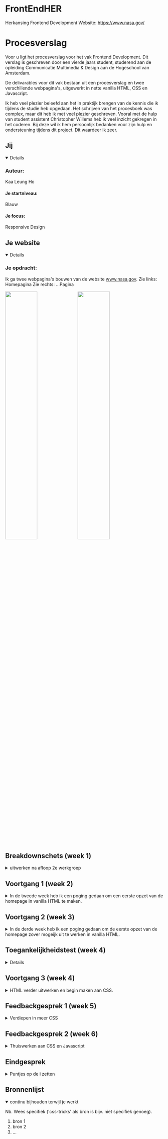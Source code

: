 # FrontEndHER
Herkansing Frontend Development
Website: https://www.nasa.gov/

# Procesverslag
Voor u ligt het procesverslag voor het vak Frontend Development. Dit verslag is geschreven door een vierde jaars student, studerend aan de opleiding Communicatie Multimedia & Design aan de Hogeschool van Amsterdam.

De delivarables voor dit vak bestaan uit een procesverslag en twee verschillende webpagina's, uitgewerkt in nette vanilla HTML, CSS en Javascript.

Ik heb veel plezier beleefd aan het in praktijk brengen van de kennis die ik tijdens de studie heb opgedaan. Het schrijven van het procesboek was complex, maar dit heb ik met veel plezier geschreven. Vooral met de hulp van student assistent Christopher Willems heb ik veel inzicht gekregen in het coderen. Bij deze wil ik hem persoonlijk bedanken voor zijn hulp en ondersteuning tijdens dit project. Dit waardeer ik zeer.


## Jij

<details open>

### Auteur:
Kaa Leung Ho

#### Je startniveau:
Blauw

#### Je focus:
Responsive Design
 
</details>





## Je website

<details open>

### Je opdracht:
Ik ga twee webpagina's bouwen van de website www.nasa.gov.
Zie links: Homepagina
Zie rechts: ...Pagina

<p float="left">
  <img src="https://github.com/user-attachments/assets/f65bbe32-0f72-454d-8702-caeed4db7469" width="45%" />
  <img src="https://github.com/user-attachments/assets/f65bbe32-0f72-454d-8702-caeed4db7469" width="45%" />
</p>
 
</details>


## Breakdownschets (week 1)

<details>
<summary>uitwerken na afloop 2e werkgroep</summary>

### de hele pagina: 
<img src="https://github.com/user-attachments/assets/5cc6ffc6-309b-4325-bdbc-931a4fbeb781
" width="375px" alt="breakdown van de hele pagina">

### dynamisch deel (bijv menu): 
<img src="images/dummy-plaatje.jpg" width="375px" alt="breakdown van een dynamisch deel">

### wellicht nog een dynamisch deel (bijv filter): 
<img src="images/dummy-plaatje.jpg" width="375px" alt="breakdown van nog een dynamisch deel">

<p float="left">
  <img src="https://github.com/user-attachments/assets/f65bbe32-0f72-454d-8702-caeed4db7469" width="45%" />
  <img src="https://github.com/user-attachments/assets/f65bbe32-0f72-454d-8702-caeed4db7469" width="45%" />
  <img src="https://github.com/user-attachments/assets/f65bbe32-0f72-454d-8702-caeed4db7469" width="45%" />
</p>



</details>



## Voortgang 1 (week 2)

<details>
 
<summary>In de tweede week heb ik een poging gedaan om een eerste opzet van de homepage in vanilla HTML te maken.</summary>

### Stand van zaken
Het structureren van de content in HTML was in het begin behoorlijk lastig. Het was namelijk al een tijdje geleden dat ik met code had gewerkt, en ik wist niet precies waar ik moest beginnen. Daarom besloot ik maar gewoon ergens te starten, en mijn gekozen website na te bouwen. Tijdens het voortgangsgesprek kwam ik er echter achter dat mijn code niet in orde was.

Ik had namelijk geen mobile-first-aanpak gehanteerd. Een studentassistent legde mij uit dat het belangrijk is om altijd mobile-first te beginnen. Bij een mobile-first-aanpak wordt vanaf het begin al een responsief ontwerp toegepast. Bovendien begreep ik dat het eenvoudiger is om vanuit een mobiele layout naar een  desktoplayout te schalen dan andersom.

### Agenda voor meeting
n.v.t.

### Verslag van meeting
- Altijd mobile-first beginnen bij het schrijven van code.
- Huiswerk voor volgende week: Homepagine in html (zover mogelijk) uitwerken.

</details>



## Voortgang 2 (week 3)

<details>
 
<summary>In de derde week heb ik een poging gedaan om de eerste opzet van de homepage zover mogeijk uit te werken in vanilla HTML.</summary>


### Stand van zaken
Bij deze voortgangsgesprek heb ik kritische feedback ontvangen over het schrijven van non-sematische elementen in mijn HTML document. Ik begreep niet goed waarom ik geen 'div' en 'classes' mocht gebruiken. Na uitgebreide uitleg van Danny de Vries begrijp ik nu eindelijk het belang van het gebruik van semantisch correcte HTML-elementen, zoals header, main en footer. Het gebruik van semantische elementen zorgt namelijk ervoor dat de content duidelijk georganiseerd is.

Tot slot heb ik ook het verschil geleerd tussen 'button' en 'a'. Een <button> wordt gebruikt voor interacties binnen dezelfde webpagina, zoals het uitvoeren van een actie of het activeren van een javascript-element. Daarentegen wordt een <a> gebruikt om door te navigeren naar een andere webpagina.

### Agenda voor meeting
n.v.t.

### Verslag van meeting
- Uitleg en de gedachtepunt omtrent het schrijven van semantische elementen in de HTML document.
- Geen 'div' of 'classes' gebruiken, maar CSS selectors.

</details>



## Toegankelijkheidstest (week 4)

<details>
<summary>In week 4 heb ik een toegankelijkheidstest samen met een medestudent laten uitvoeren op mijn website.</summary>

### Bevindingen
Onderstaand worden de belangrijkste bevindingen, die in de test naar voren kwamen, vermeld:

#### De dropdown menu in de navigatiebalk (Desktop versie)
De screenreader werd ingezet om de toegankelijkheid en inclusiviteit van de website www.nasa.gov te meten. Hieruit bleek dat de navigatie in het dropdownmenu van de navigatiebalk op de homepagina niet optimaal is ontworpen voor gebruikers met bewegingsbeperkingen. Gebruikers kunnen namelijk niet eenvoudig met de pijltjestoetsen door het menu navigeren. Aangezien het dropdownmenu een groot aantal onderwerpen bevat, moeten gebruikers elk onderwerp individueel doorlopen. Dit maakt het niet mogelijk om direct de gewenste webpagina te selecteren, wat de gebruiksvriendelijkheid van de gebruiker belemmert.

<img width="1278" alt="Schermafbeelding 2025-01-26 om 23 24 34" src="https://github.com/user-attachments/assets/efbde683-d8d2-4fb0-825a-7da790654185" />

Het probleem kan worden opgelost door een duidelijke hiërarchische structuur op te zetten die het navigeren binnen het dropdownmenu eenvoudiger maakt. Dit houdt in dat gebruikers vanuit het hoofdmenu de mogelijkheid krijgen om een onderwerp te selecteren, waarna ze direct toegang hebben tot de bijbehorende subonderwerpen of artikelen binnen die categorie. Daarnaast kan een optie worden toegevoegd waarmee gebruikers eenvoudig kunnen schakelen tussen andere hoofdonderwerpen.

#### Videos spelen continu af in een loop. 
De website van NASA maakt veel gebruik van bewegende achtergronden bij artikelen op de homepagina. Deze video's worden continu afgespeeld en stoppen niet automatisch. Dergelijke elementen kunnen de prestaties van de website negatief beïnvloeden, vooral wanneer het apparaat niet krachtig genoeg is om deze beelden soepel af te spelen.

Het probleem kan worden opgelost door minder belastende elementen, zoals GIF's, te gebruiken. Daarnaast is het ook een idee om gebruikers de mogelijkheid te geven om deze animaties handmatig uit te schakelen.

</details>



## Voortgang 3 (week 4)

<details>
<summary>HTML verder uitwerken en begin maken aan CSS.</summary>

### Stand van zaken
De mobiele versie is klaar, dus ik begin nu met de ontwikkeling van de desktopversie. Dit betekent dat ik eerst de benodigde HTML-elementen voor de desktopversie moet opzetten. Zodra deze klaar zijn, zal ik verdergaan met het toepassen van CSS. Christopher Willems heeft mij enorm geholpen bij het implementeren van media queries, waarmee content kan worden toegevoegd of verwijderd om de website responsief te maken voor verschillende schermformaten.
Daarnaast ga ik ook een beginnetje maken aan Javascript om het hamburgermenu interactief te maken.

<img width="626" alt="Schermafbeelding 2025-01-27 om 00 41 47" src="https://github.com/user-attachments/assets/e7f76c64-22d0-4029-881a-33e162a5c804" />
<img width="626" alt="Schermafbeelding 2025-01-27 om 00 43 28" src="https://github.com/user-attachments/assets/32379fd4-e73c-4d06-91d2-f9391eec6631" />

### Agenda voor meeting
n.v.t.

### Verslag van meeting
- De Mobile First aanpak is af en goedgekeurd.
- Uitleg gekregen responsive design en bijbehorende media media query.

</details>



## Feedbackgesprek 1 (week 5)

<details>
<summary>Verdiepen in meer CSS</summary>

### Stand van zaken
Ik heb mij wezen verdiepen in responsive design en hoe elementen toegevoegd, verwijderd of verplaatst kunnen worden op de webpagina. Hierbij heb ik gewerkt met breakpoints om de lay-out dynamisch aan te passen aan verschillende schermformaten. Mijn website heeft drie responsieve ontwerpen met twee breakpoints.
De website begint met een minimale min-width van 600px. Het eerste breakpoint is ingesteld op 640px en het tweede breakpoint op 1024px. Hierdoor wordt de website optimaal weergegeven op diverse schermgroottes.

### Kernpunten deze week
- Min-width zorgt ervoor dat de website een minimale dimensie kan behouden om het te laten werken.
- Niet alle elementen worden meegeschaald met de responsiveness van de website.
- Uitleg gekregen Javascript.

</details>



## Feedbackgesprek 2 (week 6)

<details>
<summary>Thuiswerken aan CSS en Javascript</summary>

### Stand van zaken
Deze week was erg druk geweest voor mij, omdat ik een herkansing had voor een ander vak die ik echt moest halen. Hierdoor kon ik helaas niet deelnemen aan de feedbackgesprekken op school. Om dit te compenseren, heb ik mezelf verdiept in online bronnen voor het finaliseren van mijn website. Christopher Willems heeft mij een hele handige open-source website aanbevolen om theorieën en documentatie op te zoeken, namelijk MDN Web Docs.

### Kernpunten deze week
- Min-width zorgt ervoor dat de website een minimale dimensie kan behouden om het te laten werken.
- Niet alle elementen worden meegeschaald met de responsiveness van de website.
- Uitleg gekregen Javascript.

</details>

## Eindgesprek 

<details>
<summary>Puntjes op de i zetten</summary>

### Stand van zaken
Door de herkansing kon ik ook niet deelnemen aan aan het eindgesprek. Ik heb contact gezocht met Christopher Willems. Samen hebben wij naar mijn code gekeken.

### Screenshot(s)

hier screenshot(s) van je eindresultaat

</details>















## Bronnenlijst

<details open>
<summary>continu bijhouden terwijl je werkt</summary>

Nb. Wees specifiek ('css-tricks' als bron is bijv. niet specifiek genoeg).

1. bron 1
2. bron 2
3. ...

</details>
